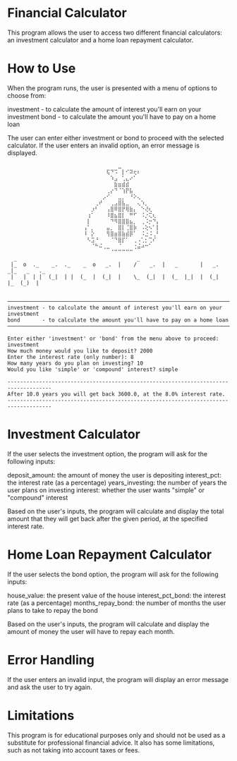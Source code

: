 # Financial Calculator

This program allows the user to access two different financial calculators: an investment calculator and a home loan repayment calculator.

# How to Use

When the program runs, the user is presented with a menu of options to choose from:

investment - to calculate the amount of interest you'll earn on your investment
bond       - to calculate the amount you'll have to pay on a home loan

The user can enter either investment or bond to proceed with the selected calculator. If the user enters an invalid option, an error message is displayed.

~~~
                        ⠀⠀⠀⠀⠀⠀⠀⠀⠀⣀⠀⠀⠀⠀⠀⠀⠀⠀⠀⠀
                        ⠀⠀⠀⠀⠀⠀⢯⠙⠩⠀⡇⠊⠽⢖⠆⠀⠀⠀⠀⠀
                        ⠀⠀⠀⠀⠀⠀⠀⠱⣠⠀⢁⣄⠔⠁⠀⠀⠀⠀⠀⠀
                        ⠀⠀⠀⠀⠀⠀⠀⠀⣷⣶⣾⣾⠀⠀⠀⠀⠀⠀⠀⠀
                        ⠀⠀⠀⠀⠀⠀⢀⡔⠙⠈⢱⡟⣧⠀⠀⠀⠀⠀⠀⠀
                        ⠀⠀⠀⠀⠀⡠⠊⠀⠀⣀⡀⠀⠘⠕⢄⠀⠀⠀⠀⠀
                        ⠀⠀⠀⢀⠞⠀⠀⢀⣠⣿⣧⣀⠀⠀⢄⠱⡀⠀⠀⠀
                        ⠀⠀⡰⠃⠀⠀⢠⣿⠿⣿⡟⢿⣷⡄⠀⠑⢜⢆⠀⠀
                        ⠀⢰⠁⠀⠀⠀⠸⣿⣦⣿⡇⠀⠛⠋⠀⠨⡐⢍⢆⠀
                        ⠀⡇⠀⠀⠀⠀⠀⠙⠻⣿⣿⣿⣦⡀⠀⢀⠨⡒⠙⡄
                        ⢠⠁⡀⠀⠀⠀⣤⡀⠀⣿⡇⢈⣿⡷⠀⠠⢕⠢⠁⡇
                        ⠸⠀⡕⠀⠀⠀⢻⣿⣶⣿⣷⣾⡿⠁⠀⠨⣐⠨⢀⠃
                        ⠀⠣⣩⠘⠀⠀⠀⠈⠙⣿⡏⠁⠀⢀⠠⢁⡂⢉⠎⠀
                        ⠀⠀⠈⠓⠬⢀⣀⠀⠀⠈⠀⠀⠀⢐⣬⠴⠒⠁⠀⠀
                        ⠀⠀⠀⠀⠀⠀⠀⠈⠉⠉⠉⠉⠉⠀⠀⠀⠀⠀⠀⠀
  _                                      _
 |_  o  ._    _.  ._    _  o   _.  |    /    _.  |   _       |   _.  _|_   _   ._
 |   |  | |  (_|  | |  (_  |  (_|  |    \_  (_|  |  (_  |_|  |  (_|   |_  (_)  |


────────────────────────────────────────────────────────────────────────────────────
investment - to calculate the amount of interest you'll earn on your investment
bond       - to calculate the amount you'll have to pay on a home loan
────────────────────────────────────────────────────────────────────────────────────

Enter either 'investment' or 'bond' from the menu above to proceed: investment
How much money would you like to deposit? 2000
Enter the interest rate (only number): 8
How many years do you plan on investing? 10
Would you like 'simple' or 'compound' interest? simple

------------------------------------------------------------------------------------
After 10.0 years you will get back 3600.0, at the 8.0% interest rate.
------------------------------------------------------------------------------------
~~~  



# Investment Calculator

If the user selects the investment option, the program will ask for the following inputs:

deposit_amount: the amount of money the user is depositing
interest_pct: the interest rate (as a percentage)
years_investing: the number of years the user plans on investing
interest: whether the user wants "simple" or "compound" interest

Based on the user's inputs, the program will calculate and display the total amount that they will get back after the given period, at the specified interest rate.

# Home Loan Repayment Calculator

If the user selects the bond option, the program will ask for the following inputs:

house_value: the present value of the house
interest_pct_bond: the interest rate (as a percentage)
months_repay_bond: the number of months the user plans to take to repay the bond

Based on the user's inputs, the program will calculate and display the amount of money the user will have to repay each month.

# Error Handling
If the user enters an invalid input, the program will display an error message and ask the user to try again.

# Limitations

This program is for educational purposes only and should not be used as a substitute for professional financial advice. It also has some limitations, such as not taking into account taxes or fees.
